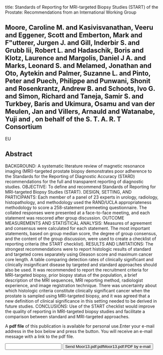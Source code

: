 title: Standards of Reporting for MRI-targeted Biopsy Studies (START) of the Prostate: Recommendations from an International Working Group

## Moore, Caroline M. and Kasivisvanathan, Veeru and Eggener, Scott and Emberton, Mark and F"utterer, Jurgen J. and Gill, Inderbir S. and Grubb Iii, Robert L. and Hadaschik, Boris and Klotz, Laurence and Margolis, Daniel J A. and Marks, Leonard S. and Melamed, Jonathan and Oto, Aytekin and Palmer, Suzanne L. and Pinto, Peter and Puech, Philippe and Punwani, Shonit and Rosenkrantz, Andrew B. and Schoots, Ivo G. and Simon, Richard and Taneja, Samir S. and Turkbey, Baris and Ukimura, Osamu and van der Meulen, Jan and Villers, Arnauld and Watanabe, Yuji and , on behalf of the S. T. A. R. T Consortium
EU


## Abstract
BACKGROUND: A systematic literature review of magnetic resonance imaging (MRI)-targeted prostate biopsy demonstrates poor adherence to the Standards for the Reporting of Diagnostic Accuracy (STARD) recommendations for the full and transparent reporting of diagnostic studies. OBJECTIVE: To define and recommend Standards of Reporting for MRI-targeted Biopsy Studies (START). DESIGN, SETTING, AND PARTICIPANTS: Each member of a panel of 23 experts in urology, radiology, histopathology, and methodology used the RAND/UCLA appropriateness methodology to score a 258-statement premeeting questionnaire. The collated responses were presented at a face-to-face meeting, and each statement was rescored after group discussion. OUTCOME MEASUREMENTS AND STATISTICAL ANALYSIS: Measures of agreement and consensus were calculated for each statement. The most important statements, based on group median score, the degree of group consensus, and the content of the group discussion, were used to create a checklist of reporting criteria (the START checklist). RESULTS AND LIMITATIONS: The strongest recommendations were to report histologic results of standard and targeted cores separately using Gleason score and maximum cancer core length. A table comparing detection rates of clinically significant and clinically insignificant disease by targeted and standard approaches should also be used. It was recommended to report the recruitment criteria for MRI-targeted biopsy, prior biopsy status of the population, a brief description of the MRI sequences, MRI reporting method, radiologist experience, and image registration technique. There was uncertainty about which histologic criteria constitute clinically significant cancer when the prostate is sampled using MRI-targeted biopsy, and it was agreed that a new definition of clinical significance in this setting needed to be derived in future studies. CONCLUSIONS: Use of the START checklist would improve the quality of reporting in MRI-targeted biopsy studies and facilitate a comparison between standard and MRI-targeted approaches.

A <b>pdf file</b> of this publication is available for personal use.Enter your e-mail address in the box below and press the button. You will receive an e-mail message with a link to the pdf file.
<form action="sender.php">  <input type="text" name="email">  <input type="submit" value="Send Moor13.pdf:pdfMoor13.pdf:PDF by e-mail"></form>